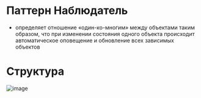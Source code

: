 # Паттерн Наблюдатель 
- определяет отношение «один-ко-многим» между объектами таким образом, что при изменении состояния одного объекта происходит автоматическое оповещение и обновление всех зависимых объектов
#
# Структура
![image](https://github.com/user-attachments/assets/8b173334-2db0-4e21-9978-2bddbf0cecf1)

